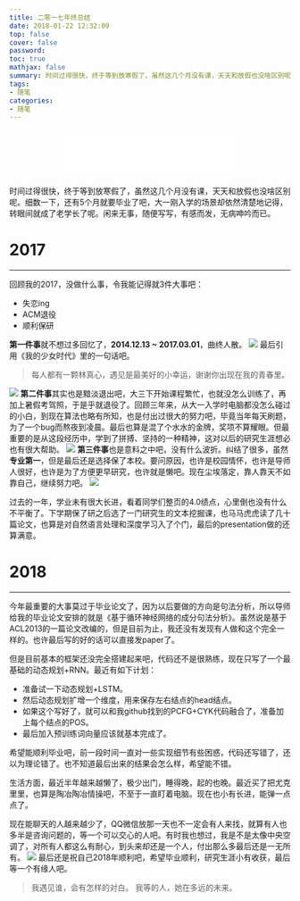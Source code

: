 ```yaml
---
title: 二零一七年终总结
date: 2018-01-22 12:32:09
top: false
cover: false
password:
toc: true
mathjax: false
summary: 时间过得很快，终于等到放寒假了，虽然这几个月没有课，天天和放假也没啥区别呢。细数一下，还有5个月就要毕业了吧，大一刚入学的场景却依然清楚地记得，转眼间就成了老学长了呢。闲来无事，随便写写，有感而发，无病呻吟而已。
tags:
- 随笔
categories:
- 随笔
---
```


<div align="middle"><iframe frameborder="no" border="0" marginwidth="0" marginheight="0" width=330 height=86 src="//music.163.com/outchain/player?type=2&id=407679465&auto=1&height=66"></iframe></div>

时间过得很快，终于等到放寒假了，虽然这几个月没有课，天天和放假也没啥区别呢。细数一下，还有5个月就要毕业了吧，大一刚入学的场景却依然清楚地记得，转眼间就成了老学长了呢。闲来无事，随便写写，有感而发，无病呻吟而已。

# 2017
---
回顾我的2017，没做什么事，令我能记得就3件大事吧：
* 失恋ing
* ACM退役
* 顺利保研

**第一件事**就不想过多回忆了，**2014.12.13 ~ 2017.03.01**，曲终人散。
![](749826.jpg)
最后引用《我的少女时代》里的一句话吧。
> 每人都有一颗林真心，遇见是最美好的小幸运，谢谢你出现在我的青春里。

![](1.jpg)
**第二件事**其实也是黯淡退出吧，大三下开始课程繁忙，也就没怎么训练了，再加上暑假考驾照，于是乎就退役了。回顾三年来，从大一入学时电脑都没怎么碰过的小白，到现在算法也略有所知，也是付出过很大的努力吧，毕竟当年每天刷题，为了一个bug而熬夜到凌晨。最后也算是混了个水水的金牌，奖项不算耀眼。但最重要的是从这段经历中，学到了拼搏、坚持的一种精神，这对以后的研究生涯想必也有很大帮助。
![](2.jpg)
**第三件事**也是意料之中吧，没有什么波折。纠结了很多，虽然**专业第一**，但是最后还是选择保了本校。要问原因，也许是校园情怀，也许是导师人很好，也许是为了方便更早研究，也许就是懒吧。现在尘埃落定，靠人靠天不如靠自己，继续努力吧。
![](3.jpg)

过去的一年，学业未有很大长进，看着同学们整页的4.0绩点，心里倒也没有什么不平衡了。下学期保了研之后选了一门研究生的文本挖掘课，也马马虎虎读了几十篇论文，也算是对自然语言处理和深度学习入了个门，最后的presentation做的还算满意。

# 2018
---
今年最重要的大事莫过于毕业论文了，因为以后要做的方向是句法分析，所以导师给我的毕业论文安排的就是《基于循环神经网络的成分句法分析》。虽然说是基于ACL2013的一篇论文改编的，但是目前为止，我还没有发现有人做和这个完全一样的。也许最后写的好的话可以直接发paper了。

但是目前基本的框架还没完全搭建起来吧，代码还不是很熟练，现在只写了一个最基础的动态规划+RNN。最近有如下计划：
* 准备试一下动态规划+LSTM。
* 然后动态规划扩增一个维度，用来保存左右结点的head结点。
* 如果这个写好了，就可以和我github找到的PCFG+CYK代码融合了，准备加上每个结点的POS。
* 最后加入预训练词向量应该就基本完成了。

希望能顺利毕业吧，前一段时间一直对一些实现细节有些困惑，代码还写错了，还以为理论错了。也不知道最后出来的结果会怎么样，希望能不错。

生活方面，最近半年越来越懒了，极少出门，睡得晚，起的也晚。最近买了把尤克里里，也算是陶冶陶冶情操吧，不至于一直盯着电脑。现在也小有长进，能弹一点点了。

现在能聊天的人越来越少了，QQ微信放那一天也不一定会有人来找，就算有人也多半是咨询问题的，等一个可以交心的人吧。有时我也想过，我是不是太像中央空调了，对所有人都这么有耐心，到头来却还是一个人，付出那么多最后还是一无所有。
![](4.jpg)
最后还是祝自己2018年顺利吧，希望毕业顺利，研究生涯小有收获，最后等一个有缘人吧。

> 我遇见谁，会有怎样的对白。
我等的人，她在多远的未来。